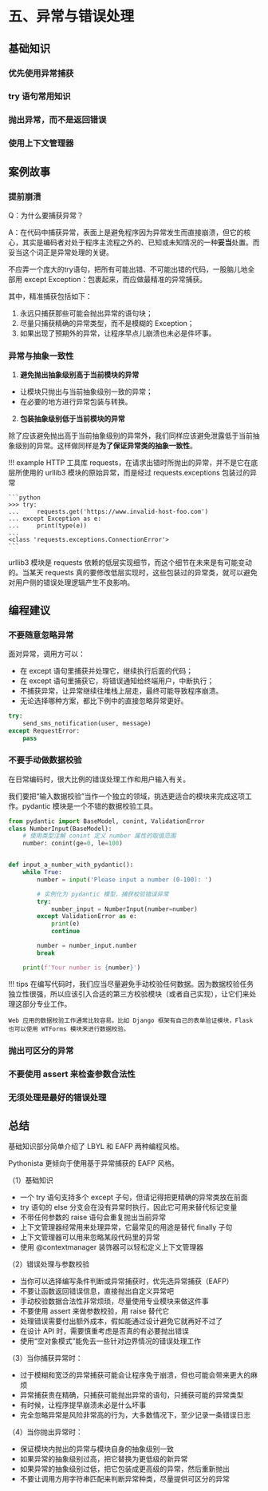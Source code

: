 # 五、异常与错误处理

## 基础知识
### 优先使用异常捕获 
### try 语句常用知识
### 抛出异常，而不是返回错误 
### 使用上下文管理器



## 案例故事

### 提前崩溃

Q：为什么要捕获异常？

A：在代码中捕获异常，表面上是避免程序因为异常发生而直接崩溃，但它的核心，其实是编码者对处于程序主流程之外的、已知或未知情况的一种**妥当**处置。而妥当这个词正是异常处理的关键。

不应弄一个庞大的try语句，把所有可能出错、不可能出错的代码，一股脑儿地全部用 except Exception：包裹起来，而应做最精准的异常捕获。

其中，精准捕获包括如下：
1. 永远只捕获那些可能会抛出异常的语句块；
2. 尽量只捕获精确的异常类型，而不是模糊的 Exception；
3. 如果出现了预期外的异常，让程序早点儿崩溃也未必是件坏事。

### 异常与抽象一致性

1. **避免抛出抽象级别高于当前模块的异常**

- 让模块只抛出与当前抽象级别一致的异常；
- 在必要的地方进行异常包装与转换。

2. **包装抽象级别低于当前模块的异常**

除了应该避免抛出高于当前抽象级别的异常外，我们同样应该避免泄露低于当前抽象级别的异常。这样做同样是**为了保证异常类的抽象一致性**。

!!! example
    HTTP 工具库 requests，在请求出错时所抛出的异常，并不是它在底层所使用的 urllib3 模块的原始异常，而是经过 requests.exceptions 包装过的异常

    ```python
    >>> try:
    ...     requests.get('https://www.invalid-host-foo.com')
    ... except Exception as e:
    ...     print(type(e))
    ...
    <class 'requests.exceptions.ConnectionError'>
    ```

urllib3 模块是 requests 依赖的低层实现细节，而这个细节在未来是有可能变动的。当某天 requests 真的要修改低层实现时，这些包装过的异常类，就可以避免对用户侧的错误处理逻辑产生不良影响。


## 编程建议

### 不要随意忽略异常

面对异常，调用方可以：
- 在 except 语句里捕获并处理它，继续执行后面的代码；
- 在 except 语句里捕获它，将错误通知给终端用户，中断执行；
- 不捕获异常，让异常继续往堆栈上层走，最终可能导致程序崩溃。
- 无论选择哪种方案，都比下例中的直接忽略异常更好。

```python
try:
    send_sms_notification(user, message)
except RequestError:
    pass
```

### 不要手动做数据校验

在日常编码时，很大比例的错误处理工作和用户输入有关。

我们要把“输入数据校验”当作一个独立的领域，挑选更适合的模块来完成这项工作。pydantic 模块是一个不错的数据校验工具。 

```python
from pydantic import BaseModel, conint, ValidationError
class NumberInput(BaseModel):
    # 使用类型注解 conint 定义 number 属性的取值范围
    number: conint(ge=0, le=100)


def input_a_number_with_pydantic():
    while True:
        number = input('Please input a number (0-100): ')

        # 实例化为 pydantic 模型，捕获校验错误异常
        try:
            number_input = NumberInput(number=number)
        except ValidationError as e:
            print(e)
            continue

        number = number_input.number
        break

    print(f'Your number is {number}')
```


!!! tips
    在编写代码时，我们应当尽量避免手动校验任何数据。因为数据校验任务独立性很强，所以应该引入合适的第三方校验模块（或者自己实现），让它们来处理这部分专业工作。

    Web 应用的数据校验工作通常比较容易。比如 Django 框架有自己的表单验证模块，Flask 也可以使用 WTForms 模块来进行数据校验。


### 抛出可区分的异常


### 不要使用 assert 来检查参数合法性


### 无须处理是最好的错误处理


## 总结

基础知识部分简单介绍了 LBYL 和 EAFP 两种编程风格。

Pythonista 更倾向于使用基于异常捕获的 EAFP 风格。

（1）基础知识
- 一个 try 语句支持多个 except 子句，但请记得把更精确的异常类放在前面
- try 语句的 else 分支会在没有异常时执行，因此它可用来替代标记变量
- 不带任何参数的 raise 语句会重复抛出当前异常
- 上下文管理器经常用来处理异常，它最常见的用途是替代 finally 子句
- 上下文管理器可以用来忽略某段代码里的异常
- 使用 @contextmanager 装饰器可以轻松定义上下文管理器
  
（2）错误处理与参数校验
- 当你可以选择编写条件判断或异常捕获时，优先选异常捕获（EAFP）
- 不要让函数返回错误信息，直接抛出自定义异常吧
- 手动校验数据合法性非常烦琐，尽量使用专业模块来做这件事
- 不要使用 assert 来做参数校验，用 raise 替代它
- 处理错误需要付出额外成本，假如能通过设计避免它就再好不过了
- 在设计 API 时，需要慎重考虑是否真的有必要抛出错误
- 使用“空对象模式”能免去一些针对边界情况的错误处理工作

（3）当你捕获异常时：
- 过于模糊和宽泛的异常捕获可能会让程序免于崩溃，但也可能会带来更大的麻烦
- 异常捕获贵在精确，只捕获可能抛出异常的语句，只捕获可能的异常类型
- 有时候，让程序提早崩溃未必是什么坏事
- 完全忽略异常是风险非常高的行为，大多数情况下，至少记录一条错误日志

（4）当你抛出异常时：
- 保证模块内抛出的异常与模块自身的抽象级别一致
- 如果异常的抽象级别过高，把它替换为更低级的新异常
- 如果异常的抽象级别过低，把它包装成更高级的异常，然后重新抛出
- 不要让调用方用字符串匹配来判断异常种类，尽量提供可区分的异常